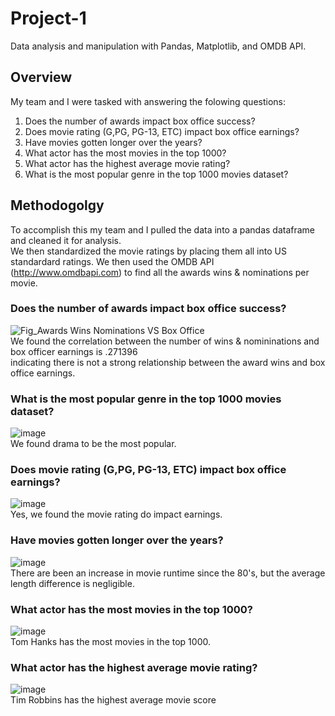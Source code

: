 # Project-1     
Data analysis and manipulation with Pandas, Matplotlib, and OMDB API.
<br />
## Overview
My team and I were tasked with answering the folowing questions:
1. Does the number of awards impact box office success?
2. Does movie rating (G,PG, PG-13, ETC) impact box office earnings?
3. Have movies gotten longer over the years?
4. What actor has the most movies in the top 1000?
5. What actor has the highest average movie rating? 
6. What is the most popular genre in the top 1000 movies dataset? 
 
## Methodogolgy   
To accomplish this my team and I pulled the data into a pandas dataframe and cleaned it for analysis.  
We then standardized the movie ratings by placing them all into US standardard ratings. 
We then used the OMDB API (http://www.omdbapi.com) to find all the awards wins & nominations per movie.
<br />
### Does the number of awards impact box office success?
![Fig_Awards Wins   Nominations VS Box Office](https://github.com/dclaxto1/Project-1/assets/128431134/2a6aa064-9363-4060-816a-49541c62704e)
<br />
We found the correlation between the number of wins & nomininations and box officer earnings is .271396  
indicating there is not a strong relationship between the award wins and box office earnings.

### What is the most popular genre in the top 1000 movies dataset?
![image](https://github.com/dclaxto1/Project-1/assets/128431134/b39c3c57-d2c0-449d-b544-8d7ac273c4ce)
<br />
We found drama to be the most popular.
<br />
### Does movie rating (G,PG, PG-13, ETC) impact box office earnings?
![image](https://github.com/dclaxto1/Project-1/assets/128431134/71a52a6e-240f-41d4-b37a-f59a959418c4)
<br />
Yes, we found the movie rating do impact earnings. 
<br />
### Have movies gotten longer over the years?
![image](https://github.com/dclaxto1/Project-1/assets/128431134/339ab2a5-8666-45ab-8f8a-682fd042b916)
<br />
There are been an increase in movie runtime since the 80's, but the average length difference is negligible.
<br />
### What actor has the most movies in the top 1000?
![image](https://github.com/dclaxto1/Project-1/assets/128431134/acf5e130-aa7a-4173-961c-12ff071ae99f)
<br />
Tom Hanks has the most movies in the top 1000.
<br />
### What actor has the highest average movie rating?
![image](https://github.com/dclaxto1/Project-1/assets/128431134/c1cdea06-d526-4a14-8cca-0f02b726cc57)
<br />
Tim Robbins has the highest average movie score
<br />

